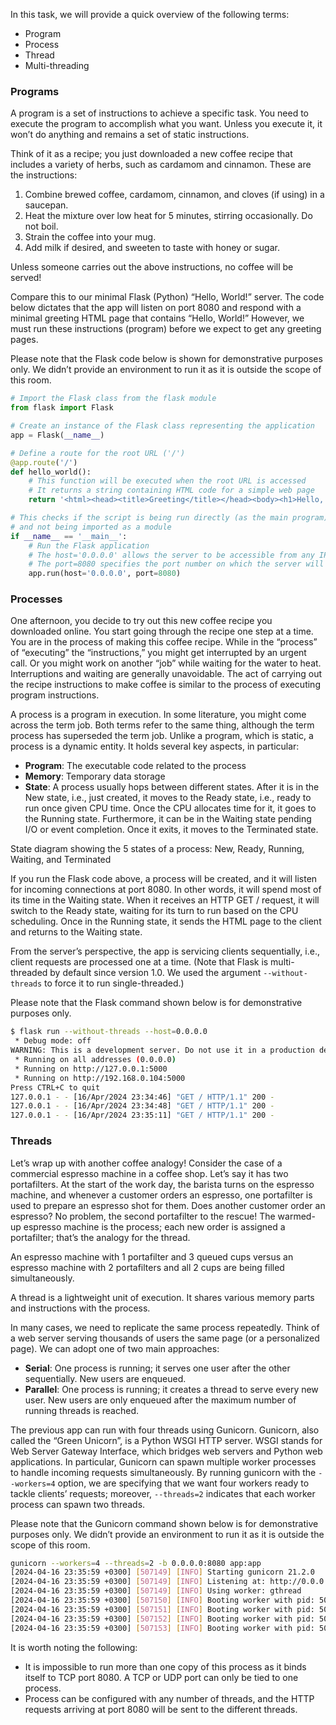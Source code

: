 In this task, we will provide a quick overview of the following terms:

- Program
- Process
- Thread
- Multi-threading

### Programs

A program is a set of instructions to achieve a specific task. You need to execute the program to accomplish what you want. Unless you execute it, it won’t do anything and remains a set of static instructions.

Think of it as a recipe; you just downloaded a new coffee recipe that includes a variety of herbs, such as cardamom and cinnamon. These are the instructions:

1. Combine brewed coffee, cardamom, cinnamon, and cloves (if using) in a saucepan.
2. Heat the mixture over low heat for 5 minutes, stirring occasionally. Do not boil.
3. Strain the coffee into your mug.
4. Add milk if desired, and sweeten to taste with honey or sugar.

Unless someone carries out the above instructions, no coffee will be served!

Compare this to our minimal Flask (Python) “Hello, World!” server. The code below dictates that the app will listen on port 8080 and respond with a minimal greeting HTML page that contains “Hello, World!” However, we must run these instructions (program) before we expect to get any greeting pages.

Please note that the Flask code below is shown for demonstrative purposes only. We didn’t provide an environment to run it as it is outside the scope of this room.

```python
# Import the Flask class from the flask module
from flask import Flask

# Create an instance of the Flask class representing the application
app = Flask(__name__)

# Define a route for the root URL ('/')
@app.route('/')
def hello_world():
    # This function will be executed when the root URL is accessed
    # It returns a string containing HTML code for a simple web page
    return '<html><head><title>Greeting</title></head><body><h1>Hello, World!</h1></body></html>'

# This checks if the script is being run directly (as the main program)
# and not being imported as a module
if __name__ == '__main__':
    # Run the Flask application
    # The host='0.0.0.0' allows the server to be accessible from any IP address
    # The port=8080 specifies the port number on which the server will listen
    app.run(host='0.0.0.0', port=8080)
```

### Processes

One afternoon, you decide to try out this new coffee recipe you downloaded online. You start going through the recipe one step at a time. You are in the process of making this coffee recipe. While in the “process” of “executing” the “instructions,” you might get interrupted by an urgent call. Or you might work on another “job” while waiting for the water to heat. Interruptions and waiting are generally unavoidable. The act of carrying out the recipe instructions to make coffee is similar to the process of executing program instructions.

A process is a program in execution. In some literature, you might come across the term job. Both terms refer to the same thing, although the term process has superseded the term job. Unlike a program, which is static, a process is a dynamic entity. It holds several key aspects, in particular:

- **Program**: The executable code related to the process
- **Memory**: Temporary data storage
- **State**: A process usually hops between different states. After it is in the New state, i.e., just created, it moves to the Ready state, i.e., ready to run once given CPU time. Once the CPU allocates time for it, it goes to the Running state. Furthermore, it can be in the Waiting state pending I/O or event completion. Once it exits, it moves to the Terminated state.

State diagram showing the 5 states of a process: New, Ready, Running, Waiting, and Terminated

If you run the Flask code above, a process will be created, and it will listen for incoming connections at port 8080. In other words, it will spend most of its time in the Waiting state. When it receives an HTTP GET / request, it will switch to the Ready state, waiting for its turn to run based on the CPU scheduling. Once in the Running state, it sends the HTML page to the client and returns to the Waiting state.

From the server’s perspective, the app is servicing clients sequentially, i.e., client requests are processed one at a time. (Note that Flask is multi-threaded by default since version 1.0. We used the argument `--without-threads` to force it to run single-threaded.)

Please note that the Flask command shown below is for demonstrative purposes only.

```bash
$ flask run --without-threads --host=0.0.0.0
 * Debug mode: off
WARNING: This is a development server. Do not use it in a production deployment. Use a production WSGI server instead.
 * Running on all addresses (0.0.0.0)
 * Running on http://127.0.0.1:5000
 * Running on http://192.168.0.104:5000
Press CTRL+C to quit
127.0.0.1 - - [16/Apr/2024 23:34:46] "GET / HTTP/1.1" 200 -
127.0.0.1 - - [16/Apr/2024 23:34:48] "GET / HTTP/1.1" 200 -
127.0.0.1 - - [16/Apr/2024 23:35:11] "GET / HTTP/1.1" 200 -
```

### Threads

Let’s wrap up with another coffee analogy! Consider the case of a commercial espresso machine in a coffee shop. Let’s say it has two portafilters. At the start of the work day, the barista turns on the espresso machine, and whenever a customer orders an espresso, one portafilter is used to prepare an espresso shot for them. Does another customer order an espresso? No problem, the second portafilter to the rescue! The warmed-up espresso machine is the process; each new order is assigned a portafilter; that’s the analogy for the thread.

An espresso machine with 1 portafilter and 3 queued cups versus an espresso machine with 2 portafilters and all 2 cups are being filled simultaneously.

A thread is a lightweight unit of execution. It shares various memory parts and instructions with the process.

In many cases, we need to replicate the same process repeatedly. Think of a web server serving thousands of users the same page (or a personalized page). We can adopt one of two main approaches:

- **Serial**: One process is running; it serves one user after the other sequentially. New users are enqueued.
- **Parallel**: One process is running; it creates a thread to serve every new user. New users are only enqueued after the maximum number of running threads is reached.

The previous app can run with four threads using Gunicorn. Gunicorn, also called the “Green Unicorn”, is a Python WSGI HTTP server. WSGI stands for Web Server Gateway Interface, which bridges web servers and Python web applications. In particular, Gunicorn can spawn multiple worker processes to handle incoming requests simultaneously. By running gunicorn with the `--workers=4` option, we are specifying that we want four workers ready to tackle clients’ requests; moreover, `--threads=2` indicates that each worker process can spawn two threads.

Please note that the Gunicorn command shown below is for demonstrative purposes only. We didn’t provide an environment to run it as it is outside the scope of this room.

```bash
gunicorn --workers=4 --threads=2 -b 0.0.0.0:8080 app:app
[2024-04-16 23:35:59 +0300] [507149] [INFO] Starting gunicorn 21.2.0
[2024-04-16 23:35:59 +0300] [507149] [INFO] Listening at: http://0.0.0.0:8080 (507149)
[2024-04-16 23:35:59 +0300] [507149] [INFO] Using worker: gthread
[2024-04-16 23:35:59 +0300] [507150] [INFO] Booting worker with pid: 507150
[2024-04-16 23:35:59 +0300] [507151] [INFO] Booting worker with pid: 507151
[2024-04-16 23:35:59 +0300] [507152] [INFO] Booting worker with pid: 507152
[2024-04-16 23:35:59 +0300] [507153] [INFO] Booting worker with pid: 507153
```

It is worth noting the following:

- It is impossible to run more than one copy of this process as it binds itself to TCP port 8080. A TCP or UDP port can only be tied to one process.
- Process can be configured with any number of threads, and the HTTP requests arriving at port 8080 will be sent to the different threads.